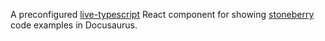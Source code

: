 A preconfigured [live-typescript] React component for showing [stoneberry] code examples in Docusaurus.

[live-typescript]: https://www.npmjs.com/package/live-typescript
[stoneberry]: https://www.npmjs.com/package/stoneberry
